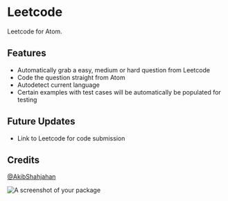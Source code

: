 # Leetcode

Leetcode for Atom.

## Features

- Automatically grab a easy, medium or hard question from Leetcode
- Code the question straight from Atom
- Autodetect current language
- Certain examples with test cases will be automatically be populated for testing

## Future Updates

- Link to Leetcode for code submission


## Credits

[@AkibShahjahan](https://github.com/AkibShahjahan)



![A screenshot of your package](https://f.cloud.github.com/assets/69169/2290250/c35d867a-a017-11e3-86be-cd7c5bf3ff9b.gif)

